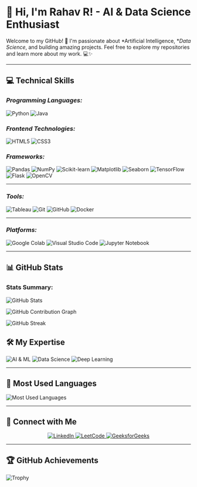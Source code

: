 # 👋 Hi, I'm Rahav R! - AI & Data Science Enthusiast

Welcome to my GitHub! 🚀 I'm passionate about *Artificial Intelligence, **Data Science*, and building amazing projects. Feel free to explore my repositories and learn more about my work. 💻✨

---

## 💻 Technical Skills

### *Programming Languages:*

![Python](https://img.shields.io/badge/Python-%233776AB?style=flat-square&logo=python&logoColor=white)
![Java](https://img.shields.io/badge/Java-%2300736B?style=flat-square&logo=java&logoColor=white)

### *Frontend Technologies:*

![HTML5](https://img.shields.io/badge/HTML5-%23E34F26?style=flat-square&logo=html5&logoColor=white)
![CSS3](https://img.shields.io/badge/CSS3-%231572B6?style=flat-square&logo=css3&logoColor=white)

### *Frameworks:*

![Pandas](https://img.shields.io/badge/Pandas-%23150458?style=flat-square&logo=pandas&logoColor=white)
![NumPy](https://img.shields.io/badge/NumPy-%23013243?style=flat-square&logo=numpy&logoColor=white)
![Scikit-learn](https://img.shields.io/badge/Scikit--learn-%23F7931E?style=flat-square&logo=scikit-learn&logoColor=white)
![Matplotlib](https://img.shields.io/badge/Matplotlib-%23006DF0?style=flat-square&logo=matplotlib&logoColor=white)
![Seaborn](https://img.shields.io/badge/Seaborn-%2338466F?style=flat-square&logoColor=white)
![TensorFlow](https://img.shields.io/badge/TensorFlow-%23FF6F00?style=flat-square&logo=tensorflow&logoColor=white)
![Flask](https://img.shields.io/badge/Flask-%23000000?style=flat-square&logo=flask&logoColor=white)
![OpenCV](https://img.shields.io/badge/OpenCV-%235C3EE8?style=flat-square&logo=opencv&logoColor=white)

---

### *Tools:*

![Tableau](https://img.shields.io/badge/Tableau-%23E97627?style=flat-square&logo=tableau&logoColor=white)
![Git](https://img.shields.io/badge/Git-%23F05033?style=flat-square&logo=git&logoColor=white)
![GitHub](https://img.shields.io/badge/GitHub-%23181717?style=flat-square&logo=github&logoColor=white)
![Docker](https://img.shields.io/badge/Docker-%230db7ed?style=flat-square&logo=docker&logoColor=white)

---

### *Platforms:*

![Google Colab](https://img.shields.io/badge/Google%20Colab-%23F9AB00?style=flat-square&logo=googlecolab&logoColor=white)
![Visual Studio Code](https://img.shields.io/badge/Visual%20Studio%20Code-%23007ACC?style=flat-square&logo=visualstudiocode&logoColor=white)
![Jupyter Notebook](https://img.shields.io/badge/Jupyter-%23F37626?style=flat-square&logo=jupyter&logoColor=white)

---

## 📊 GitHub Stats

### Stats Summary:

![GitHub Stats](https://github-readme-stats.vercel.app/api?username=Rahav-R&show_icons=true&theme=radical&hide_border=true)

![GitHub Contribution Graph](https://github-readme-activity-graph.cyclic.app/graph?username=Rahav-R&theme=radical)

![GitHub Streak](https://github-readme-streak-stats.herokuapp.com/?user=Rahav-R&theme=radical&hide_border=true)


## 🛠 My Expertise

![AI & ML](https://img.shields.io/badge/AI%20%26%20Machine%20Learning-%23FFB6C1?style=flat-square)
![Data Science](https://img.shields.io/badge/Data%20Science-%23FFD700?style=flat-square)
![Deep Learning](https://img.shields.io/badge/Deep%20Learning-%23FF4500?style=flat-square)

---

## 📝 Most Used Languages

![Most Used Languages](https://github-readme-stats.vercel.app/api/top-langs/?username=Rahav-R&layout=compact&theme=radical)

---

## 🔗 Connect with Me

<p align="center">
  <a href="https://www.linkedin.com/in/rahav-r-56a5b0266">
    <img src="https://img.shields.io/badge/LinkedIn-%230077B5?style=flat-square&logo=linkedin&logoColor=white" alt="LinkedIn">
  </a>
  <a href="https://leetcode.com/u/Rahav_R">
    <img src="https://img.shields.io/badge/LeetCode-%23FFA116?style=flat-square&logo=leetcode&logoColor=white" alt="LeetCode">
  </a>
  <a href="https://practice.geeksforgeeks.org/user/rr916lnw6/">
    <img src="https://img.shields.io/badge/GeeksforGeeks-%23147800?style=flat-square&logo=geeksforgeeks&logoColor=white" alt="GeeksforGeeks">
  </a>
</p>

---

## 🏆 GitHub Achievements

![Trophy](https://github-profile-trophy.vercel.app/?username=Rahav-R&theme=radical)


